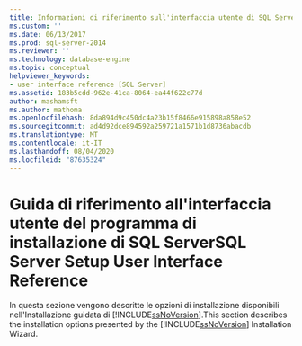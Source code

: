 ```yaml
---
title: Informazioni di riferimento sull'interfaccia utente di SQL Server Setup | Microsoft Docs
ms.custom: ''
ms.date: 06/13/2017
ms.prod: sql-server-2014
ms.reviewer: ''
ms.technology: database-engine
ms.topic: conceptual
helpviewer_keywords:
- user interface reference [SQL Server]
ms.assetid: 183b5cdd-962e-41ca-8064-ea44f622c77d
author: mashamsft
ms.author: mathoma
ms.openlocfilehash: 8da894d9c450dc4a23b15f8466e915898a858e52
ms.sourcegitcommit: ad4d92dce894592a259721a1571b1d8736abacdb
ms.translationtype: MT
ms.contentlocale: it-IT
ms.lasthandoff: 08/04/2020
ms.locfileid: "87635324"
---
```

# <a name="sql-server-setup-user-interface-reference"></a><span data-ttu-id="564e3-102">Guida di riferimento all'interfaccia utente del programma di installazione di SQL Server</span><span class="sxs-lookup"><span data-stu-id="564e3-102">SQL Server Setup User Interface Reference</span></span>
  <span data-ttu-id="564e3-103">In questa sezione vengono descritte le opzioni di installazione disponibili nell'Installazione guidata di [!INCLUDE[ssNoVersion](../../includes/ssnoversion-md.md)].</span><span class="sxs-lookup"><span data-stu-id="564e3-103">This section describes the installation options presented by the [!INCLUDE[ssNoVersion](../../includes/ssnoversion-md.md)] Installation Wizard.</span></span>  
  
  
